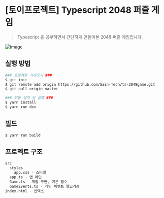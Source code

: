 # [토이프로젝트] Typescript 2048 퍼즐 게임
> Typescript 를 공부하면서 간단하게 만들어본 2048 퍼즐 게임입니다.

![image](https://user-images.githubusercontent.com/5365310/161766156-f95f2250-8420-4562-9cc2-2cd1cda45269.png)


## 실행 방법

```sh
### 프로젝트 가져오기 ###
$ git init
$ git remote add origin https://github.com/Sain-Tech/ts-2048game.git
$ git pull origin master

### 모듈 설치 및 실행 ###
$ yarn install
$ yarn run dev
```

## 빌드
```sh
$ yarn run build
```

## 프로젝트 구조
```sh
src
  styles
    app.css - 스타일
  app.ts - 앱 메인
  Game.ts - 게임 구현, 기본 함수
  GameEvents.ts - 게임 이벤트 알고리즘
index.html - 인덱스
```
